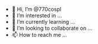 - 👋 Hi, I’m @770cospl
- 👀 I’m interested in ...
- 🌱 I’m currently learning ...
- 💞️ I’m looking to collaborate on ...
- 📫 How to reach me ...

<!---
770cospl/770cospl is a ✨ special ✨ repository because its `README.md` (this file) appears on your GitHub profile.
You can click the Preview link to take a look at your changes.
--->
